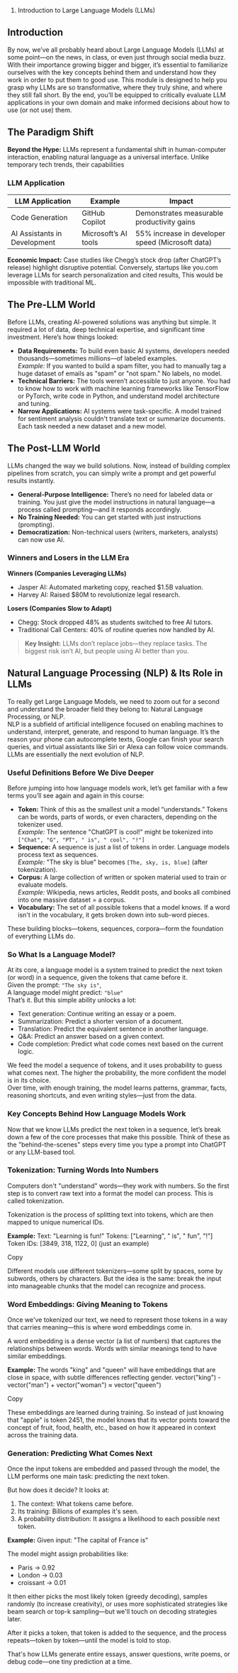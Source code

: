 1. Introduction to Large Language Models (LLMs)

## Introduction

By now, we’ve all probably heard about Large Language Models (LLMs) at some point—on the news, in class, or even just through social media buzz. With their importance growing bigger and bigger, it’s essential to familiarize ourselves with the key concepts behind them and understand how they work in order to put them to good use. This module is designed to help you grasp why LLMs are so transformative, where they truly shine, and where they still fall short. By the end, you’ll be equipped to critically evaluate LLM applications in your own domain and make informed decisions about how to use (or not use) them.

## The Paradigm Shift
**Beyond the Hype:** LLMs represent a fundamental shift in human-computer interaction, enabling natural language as a universal interface. Unlike temporary tech trends, their capabilities 

### LLM Application

| LLM Application             | Example             | Impact                                     |
|----------------------------|---------------------|--------------------------------------------|
| Code Generation            | GitHub Copilot      | Demonstrates measurable productivity gains |
| AI Assistants in Development | Microsoft’s AI tools | 55% increase in developer speed (Microsoft data) |


**Economic Impact:** Case studies like Chegg’s stock drop (after ChatGPT’s release) highlight disruptive potential. Conversely, startups like you.com leverage LLMs for search personalization and cited results, This would be impossible with traditional ML.

## The Pre-LLM World
Before LLMs, creating AI-powered solutions was anything but simple. It required a lot of data, deep technical expertise, and significant time investment. Here’s how things looked:  
- **Data Requirements:** To build even basic AI systems, developers needed thousands—sometimes millions—of labeled examples.  
  *Example:* If you wanted to build a spam filter, you had to manually tag a huge dataset of emails as "spam" or "not spam." No labels, no model.  
- **Technical Barriers:** The tools weren’t accessible to just anyone. You had to know how to work with machine learning frameworks like TensorFlow or PyTorch, write code in Python, and understand model architecture and tuning.  
- **Narrow Applications:** AI systems were task-specific. A model trained for sentiment analysis couldn't translate text or summarize documents. Each task needed a new dataset and a new model.  

## The Post-LLM World
LLMs changed the way we build solutions. Now, instead of building complex pipelines from scratch, you can simply write a prompt and get powerful results instantly.  
- **General-Purpose Intelligence:** There’s no need for labeled data or training. You just give the model instructions in natural language—a process called prompting—and it responds accordingly.  
- **No Training Needed:** You can get started with just instructions (prompting).  
- **Democratization:** Non-technical users (writers, marketers, analysts) can now use AI.  

### Winners and Losers in the LLM Era
**Winners (Companies Leveraging LLMs)**  
- Jasper AI: Automated marketing copy, reached $1.5B valuation.  
- Harvey AI: Raised $80M to revolutionize legal research.  

**Losers (Companies Slow to Adapt)**  
- Chegg: Stock dropped 48% as students switched to free AI tutors.  
- Traditional Call Centers: 40% of routine queries now handled by AI.  

> **Key Insight:** LLMs don’t replace jobs—they replace tasks. The biggest risk isn’t AI, but people using AI better than you.  

## Natural Language Processing (NLP) & Its Role in LLMs
To really get Large Language Models, we need to zoom out for a second and understand the broader field they belong to: Natural Language Processing, or NLP.  
NLP is a subfield of artificial intelligence focused on enabling machines to understand, interpret, generate, and respond to human language. It’s the reason your phone can autocomplete texts, Google can finish your search queries, and virtual assistants like Siri or Alexa can follow voice commands. LLMs are essentially the next evolution of NLP.  

### Useful Definitions Before We Dive Deeper
Before jumping into how language models work, let’s get familiar with a few terms you’ll see again and again in this course:  
- **Token:** Think of this as the smallest unit a model “understands.” Tokens can be words, parts of words, or even characters, depending on the tokenizer used.  
  *Example:* The sentence "ChatGPT is cool!" might be tokenized into `["Chat", "G", "PT", " is", " cool", "!"]`  
- **Sequence:** A sequence is just a list of tokens in order. Language models process text as sequences.  
  *Example:* "The sky is blue" becomes `[The, sky, is, blue]` (after tokenization).  
- **Corpus:** A large collection of written or spoken material used to train or evaluate models.  
  *Example:* Wikipedia, news articles, Reddit posts, and books all combined into one massive dataset = a corpus.  
- **Vocabulary:** The set of all possible tokens that a model knows. If a word isn't in the vocabulary, it gets broken down into sub-word pieces.  

These building blocks—tokens, sequences, corpora—form the foundation of everything LLMs do.  

### So What Is a Language Model?
At its core, a language model is a system trained to predict the next token (or word) in a sequence, given the tokens that came before it.  
Given the prompt: `"The sky is"`,  
A language model might predict: `"blue"`  
That’s it. But this simple ability unlocks a lot:  
- Text generation: Continue writing an essay or a poem.  
- Summarization: Predict a shorter version of a document.  
- Translation: Predict the equivalent sentence in another language.  
- Q&A: Predict an answer based on a given context.  
- Code completion: Predict what code comes next based on the current logic.  

We feed the model a sequence of tokens, and it uses probability to guess what comes next. The higher the probability, the more confident the model is in its choice.  
Over time, with enough training, the model learns patterns, grammar, facts, reasoning shortcuts, and even writing styles—just from the data.  

### Key Concepts Behind How Language Models Work
Now that we know LLMs predict the next token in a sequence, let’s break down a few of the core processes that make this possible. Think of these as the "behind-the-scenes" steps every time you type a prompt into ChatGPT or any LLM-based tool.  

### Tokenization: Turning Words Into Numbers

Computers don't "understand" words—they work with numbers. So the first step is to convert raw text into a format the model can process. This is called tokenization.

Tokenization is the process of splitting text into tokens, which are then mapped to unique numerical IDs.

**Example:**
Text: "Learning is fun!"
Tokens: ["Learning", " is", " fun", "!"]
Token IDs: [3849, 318, 1122, 0] (just an example)

Copy

Different models use different tokenizers—some split by spaces, some by subwords, others by characters. But the idea is the same: break the input into manageable chunks that the model can recognize and process.

### Word Embeddings: Giving Meaning to Tokens

Once we've tokenized our text, we need to represent those tokens in a way that carries meaning—this is where word embeddings come in.

A word embedding is a dense vector (a list of numbers) that captures the relationships between words. Words with similar meanings tend to have similar embeddings.

**Example:** The words "king" and "queen" will have embeddings that are close in space, with subtle differences reflecting gender.
vector("king") - vector("man") + vector("woman") ≈ vector("queen")

Copy

These embeddings are learned during training. So instead of just knowing that "apple" is token 2451, the model knows that its vector points toward the concept of fruit, food, health, etc., based on how it appeared in context across the training data.

### Generation: Predicting What Comes Next

Once the input tokens are embedded and passed through the model, the LLM performs one main task: predicting the next token.

But how does it decide? It looks at:

1. The context: What tokens came before.
2. Its training: Billions of examples it's seen.
3. A probability distribution: It assigns a likelihood to each possible next token.

**Example:** Given input: "The capital of France is"

The model might assign probabilities like:
- Paris → 0.92
- London → 0.03
- croissant → 0.01

It then either picks the most likely token (greedy decoding), samples randomly (to increase creativity), or uses more sophisticated strategies like beam search or top-k sampling—but we'll touch on decoding strategies later.

After it picks a token, that token is added to the sequence, and the process repeats—token by token—until the model is told to stop.

That's how LLMs generate entire essays, answer questions, write poems, or debug code—one tiny prediction at a time.
